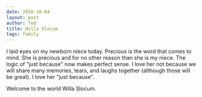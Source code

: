 ```yaml
---
date: 2020-10-04
layout: post
author: Ted
title: Willa Slocum
tags: family
---
```

I laid eyes on my newborn niece today. Precious is the word that comes to mind. She is precious and for no other reason than she is my niece. The logic of "just because" now makes perfect sense. I love her not because we will share many memories, tears, and laughs together (although those will be great). I love her "just because".

Welcome to the world Willa Slocum.
